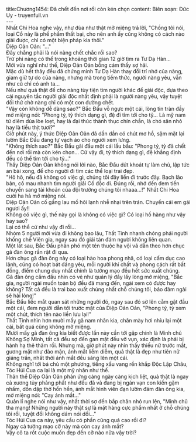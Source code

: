 title:Chương1454: Đã chết đến nơi rồi còn kén chọn
content:
Biên soạn: Đức Uy - truyenfull.vn<br>---<br>Nhất Chi Hoa nghe vậy, như đùa như thật mở miệng trả lời, "Chồng tôi nói, loại Cổ này là phế phẩm thất bại, cho nên anh ấy cũng không có cách nào giải được, chỉ có một biện pháp kia thôi."<br>Diệp Oản Oản: "..."<br>Đây chẳng phải là nói nàng chết chắc rồi sao?<br>Trừ phi nàng có thể trong khoảng thời gian 12 giờ tìm ra Tư Dạ Hàn...<br>Mới vừa nghĩ như thế, Diệp Oản Oản bỗng cảm thấy sợ hãi.<br>Mặc dù hết thảy đều đã chứng minh Tư Dạ Hàn thay đổi trí nhớ của nàng, giam giữ tự do của nàng, nhưng mà trong tiềm thức, người nàng yêu, vẫn như cũ chỉ có anh ta…<br>Nếu như quả thật để cho nàng tùy tiện tìm người khác để giải độc, dựa theo cái nguyên tắc người giải độc nhất định phải là người nàng yêu, vậy tuyệt đối thứ chờ nàng chỉ có một con đường chết.<br>"Vậy còn không dễ dàng sao?" Bắc Đẩu vỗ ngực một cái, lòng tin tràn đầy mở miệng nói: "Phong tỷ, tỷ thích dạng gì, đệ đi tìm tới cho tỷ... Là mỹ nam tử diêm dúa lòe loẹt, hay là đại thúc thành thục chín chắn, là chó săn nhỏ hay là tiểu thịt tươi?"<br>Giờ phút này, ý thức Diệp Oản Oản đã dần dần có chút mơ hồ, sậm mặt lại lườm Bắc Đẩu đang tự vạch áo cho người xem lưng.<br>"Không thích sao?" Bắc Đẩu gãi đầu một cái lầu bầu: "Phong tỷ, tỷ đã chết đến nơi rồi mà còn kén chọn... Cứ vậy đi, tỷ thích dạng gì, đệ khẳng định đều có thể tìm tới cho tỷ..."<br>Thấy Diệp Oản Oản không nói lời nào, Bắc Đẩu dứt khoát tự làm chủ, lập tức an bài xong, để cho người đi tìm các thể loại trai đẹp.<br>"Hô hô, nếu đã không có việc gì, chúng tôi đây liền đi trước đây. Bạch lão bản, cô mau nhanh tìm người giải Cổ độc đi. Đúng rồi, nhớ đến đem tiền chuyển sang tài khoản của đội trưởng chúng tôi nhaaa...!" Nhất Chi Hoa cười ha hả mở miệng nói.<br>Diệp Oản Oản cố gắng lau mồ hôi lạnh nhễ nhại trên trán. Chuyển cái em gái ngươi ấy!!<br>Không có việc gì, thế này gọi là không có việc gì? Có loại hố hàng như vậy hay sao?<br>Lại có thể cứ như vậy đi rồi…<br>Nhóm 5 người mới vừa đi không bao lâu, Thất Tinh nhanh chóng phái người khống chế Viên gia, ngay sau đó giải tán đám người không liên quan.<br>Một lát sau, Bắc Đẩu phân phó một tên thuộc hạ vội vã dẫn theo hơn chục gã đàn ông rần rật đi qua.<br>Hơn chục gã đàn ông này có loại hào hoa phong nhã, có loại cấm dục cao lãnh, cũng có hoạt bát đáng yêu, mỗi người khí chất và phong cách rất bất đồng, điểm chung duy nhất chính là tướng mạo đều hết sức xuất chúng.<br>Gã đàn ông cầm đầu nhìn có vẻ như quản lý đầy lấy lòng mở miệng, "Bắc gia, người ngài muốn toàn bộ đều đã mang đến, ngài xem có được hay không? Tất cả đều là trai bao xuất chúng nhất chỗ chúng tôi, bảo đảm ngài sẽ hài lòng!"<br>Bắc Đẩu liếc mắt quan sát những người đó, ngay sau đó sờ lên cằm gật đầu một cái, đem người dẫn tới trước mặt của Diệp Oản Oản, "Phong tỷ, tỷ xem một chút, thích tên nào liền lưu lại!"<br>Thất Tinh nhìn hơn mười mấy gã nam nhân kia, chân mày hơi nhíu lại một cái, bất quá cũng không mở miệng.<br>Mười mấy gã đàn ông kia biết được lần này cần tới gặp chính là Minh chủ Không Sợ Minh, tất cả đều sợ đến gan mật đều vỡ vụn, xác định là phải bị hành hạ thê thảm rồi. Nhưng mà, giờ phút này nhìn thấy thiếu nữ trước mắt, gương mặt như đào mận, ánh mắt liễm diễm, quả thật là đẹp như tiên nữ giáng trần, nhất thời ánh mắt đều sáng lên một cái.<br>Không nghĩ tới bá chủ một phương, tiếng xấu vang rền khắp Độc Lập Châu, Tóc Húi Cua ca lại là một mỹ nhân như thế.<br>Thân thể Diệp Oản Oản phản ứng càng ngày càng kịch liệt, quả thật là ngay cả xương tủy phảng phất như đều đã và đang bị ngàn vạn con kiến gặm nhấm, dồn dập thở hổn hển, ánh mắt hình viên đạn lườm đám đàn ông kia, mở miệng nói: "Cay ánh mắt..."<br>Quản lí nghe nói như vậy, nhất thời sợ đến bắp chân nhỏ run lên, "Minh chủ tha mạng! Những người này thật sự là mặt hàng cực phẩm nhất ở chỗ chúng tôi rồi, tuyệt đối không dám nói dối..."<br>Tóc Húi Cua ca này, yêu cầu có phần cũng quá cao rồi đi?<br>Ngay cả tướng mạo cỡ này mà còn cay ánh mắt?<br>Vậy cô ta rốt cuộc muốn đẹp đến cỡ nào nữa vậy trời?